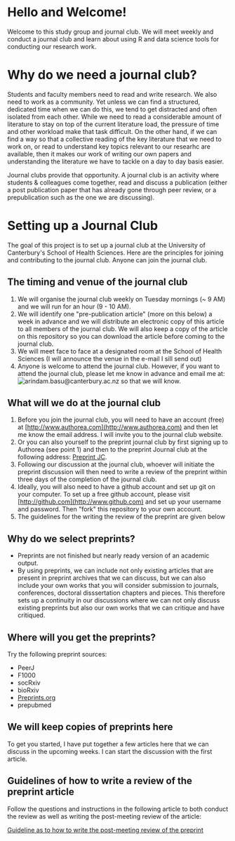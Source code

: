 # Hello and Welcome!

Welcome to this study group and journal club. We will meet weekly and conduct a journal club and learn about using R and data science tools for conducting our research work. 

# Why do we need a journal club?

Students and faculty members need to read and write research. We also need to work as a community. Yet unless we can find a structured, dedicated time when we can do this, we tend to get distracted and often isolated from each other. While we need to read a considerable amount of literature to stay on top of the current literature load, the pressure of time and other workload make that task difficult. On the other hand, if we can find a way so that a collective reading of the key literature that we need to work on, or read to understand key topics relevant to our researhc are available, then it makes our work of writing our own papers and understanding the literature we have to tackle on a day to day basis easier.

Journal clubs provide that opportunity. A journal club is an activity where students & colleagues come together, read and discuss a publication (either a post publication paper that has already gone through peer review, or a prepublication such as the one we are discussing). 

# Setting up a Journal Club

The goal of this project is to set up a journal club at the University of Canterbury's School of Health Sciences. Here are the principles for joining and contributing to the journal club. Anyone can join the journal club. 

## The timing and venue of the journal club

1. We will organise the journal club weekly on Tuesday mornings (~ 9 AM) and we will run for an hour (9 - 10 AM).
2. We will identify one "pre-publication article" (more on this below) a week in advance and we will distribute an electronic copy of this article to all members of the journal club. We will also keep a copy of the article on this repository so you can download the article before coming to the journal club.
3. We will meet face to face at a designated room at the School of Health Sciences (I will announce the venue in the e-mail I sill send out)
4. Anyone is welcome to attend the journal club. However, if you want to attend the journal club, please let me know in advance and email me at: ![arindam.basu@canterbury.ac.nz](mailto:arindam.basu@canterbury.ac.nz) so that we will know.

## What will we do at the journal club

1. Before you join the journal club, you will need to have an account (free) at [http://www.authorea.com](http://www.authorea.com) and then let me know the email address. I will invite you to the journal club website.
2. Or you can also yourself to the preprint journal club by first signing up to Authorea (see point 1) and then to the preprint Journal club at the following address: [Preprint JC](https://prereview.org/inst/14743).
3. Following our discussion at the journal club, whoever will initiate the preprint discussion will then need to write a review of the preprint within three days of the completion of the journal club. 
4. Ideally, you will also need to have a github account and set up git on your computer. To set up a free github account, please visit [http://github.com](http://www.github.com) and set up your username and password. Then "fork" this repository to your own account. 
4. The guidelines for the writing the review of the preprint are given below

## Why do we select preprints?

- Preprints are not finished but nearly ready version of an academic output.
- By using preprints, we can include not only existing articles that are present in preprint archives that we can discuss, but we can also include your own works that you will consider submission to journals, conferences, doctoral disssertation chapters and pieces. This therefore sets up a continuity in our discussions where we can not only discuss existing preprints but also our own works that we can critique and have critiqued.

## Where will you get the preprints? 
Try the following preprint sources:

- PeerJ
- F1000
- socRxiv
- bioRxiv
- [Preprints.org](https://www.preprints.org)
- prepubmed

## We will keep copies of preprints here

To get you started, I have put together a few articles here that we can discuss in the upcoming weeks. I can start the discussion with the first article. 

## Guidelines of how to write a review of the preprint article
Follow the questions and instructions in the following article to both conduct the review as well as writing the post-meeting review of the article:

[Guideline as to how to write the post-meeting review of the preprint](https://prereview.org/users/164141/articles/200820-prereview-guidelines-how-to-write-a-peer-preprint-review)
